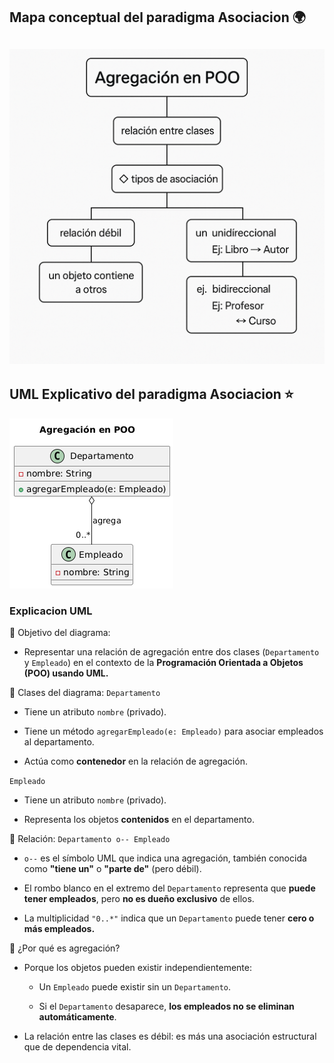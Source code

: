 ## Mapa conceptual del paradigma Asociacion 🌍
![alt text](AGREGACION.png)
---
## UML Explicativo del paradigma Asociacion ⭐
![alt text](image.png)
### Explicacion UML
🎯 Objetivo del diagrama:
- Representar una relación de agregación entre dos clases (```Departamento``` y ```Empleado```) en el contexto de la **Programación Orientada a Objetos (POO) usando UML.**

🧱 Clases del diagrama:
```Departamento```
- Tiene un atributo ```nombre``` (privado).

- Tiene un método ```agregarEmpleado(e: Empleado)``` para asociar empleados al departamento.

- Actúa como **contenedor** en la relación de agregación.

```Empleado```
- Tiene un atributo ```nombre``` (privado).

- Representa los objetos **contenidos** en el departamento.

🔗 Relación: ```Departamento o-- Empleado```
- ```o--``` es el símbolo UML que indica una agregación, también conocida como **"tiene un"** o **"parte de"** (pero débil).

- El rombo blanco en el extremo del ```Departamento``` representa que **puede tener empleados**, pero **no es dueño exclusivo** de ellos.

- La multiplicidad ```"0..*"``` indica que un ```Departamento``` puede tener **cero o más empleados.**

🔑 ¿Por qué es agregación?
- Porque los objetos pueden existir independientemente:

  - Un ```Empleado``` puede existir sin un ```Departamento```.

  - Si el ```Departamento``` desaparece, **los empleados no se eliminan automáticamente**.

- La relación entre las clases es débil: es más una asociación estructural que de dependencia vital.